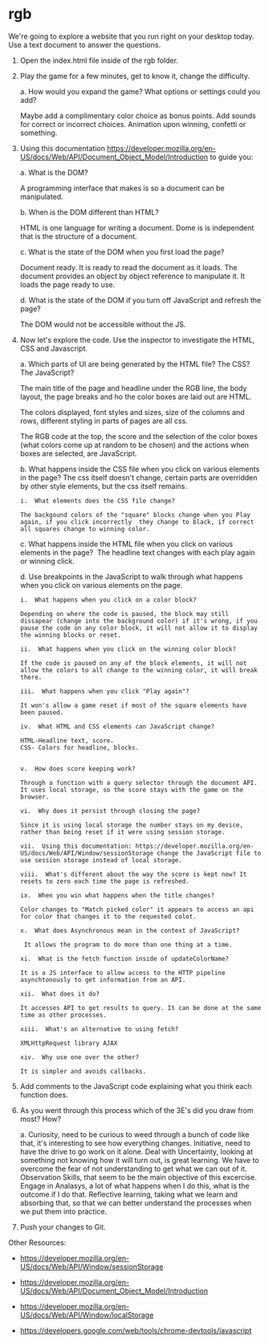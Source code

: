 # rgb
We&#39;re going to explore a website that you run right on your desktop today. Use a text document to answer the questions.

1.  Open the index.html file inside of the rgb folder. 

2.  Play the game for a few minutes, get to know it, change the difficulty. 

    a.  How would you expand the game? What options or settings could you add? 

    Maybe add a complimentary color choice as bonus points. Add sounds for correct or incorrect choices. Animation upon winning, confetti or something.

3.  Using this documentation https://developer.mozilla.org/en-US/docs/Web/API/Document_Object_Model/Introduction to guide you: 

    a.  What is the DOM? 
    
    A programming interface that makes is so a document can be manipulated.

    b.  When is the DOM different than HTML? 
    
    HTML is one language for writing a document. Dome is is independent that is the structure of a document.

    c.  What is the state of the DOM when you first load the page? 
    
    Document ready. It is ready to read the document as it loads. The document provides an object by object reference to manipulate it. It loads the page ready to use.

    d.  What is the state of the DOM if you turn off JavaScript and refresh the page? 
    
    The DOM would not be accessible without the JS.

4.  Now let's explore the code. Use the inspector to investigate the HTML, CSS and Javascript. 

    a.  Which parts of UI are being generated by the HTML file? The CSS? The JavaScript?
    
    The main title of the page and headline under the RGB line, the body layout, the page breaks and ho the color boxes are laid out are HTML.
    
    The colors displayed, font styles and sizes, size of the columns and rows, different styling in parts of pages are all css.
    
    The RGB code at the top, the score and the selection of the color boxes (what colors come up at random to be chosen) and the actions when boxes are selected, are JavaScript. 

    b.  What happens inside the CSS file when you click on various elements in the page? 
        The css itself doesn't change, certain parts are overridden by other style elements, but the css itself remains. 

        i.  What elements does the CSS file change? 
        
        The backgound colors of the "square" blocks change when you Play again, if you click incorrectly  they change to black, if correct all squares change to winning color.

    c.  What happens inside the HTML file when you click on various elements in the page? 
        The headline text changes with each play again or winning click.  

    d.  Use breakpoints in the JavaScript to walk through what happens when you click on various elements on the page. 

        i.  What happens when you click on a color block? 
        
        Depending on where the code is paused, the block may still dissapear (change into the background color) if it's wrong, if you pause the code on any color block, it will not allow it to display the winning blocks or reset. 

        ii.  What happens when you click on the winning color block? 
        
        If the code is paused on any of the block elements, it will not allow the colors to all change to the winning color, it will break there.

        iii.  What happens when you click "Play again"? 
        
        It won's allow a game reset if most of the square elements have been paused.

        iv.  What HTML and CSS elements can JavaScript change? 
        
        HTML-Headline text, score.
        CSS- Colors for headline, blocks.


        v.  How does score keeping work? 
        
        Through a function with a query selector through the document API. It uses local storage, so the score stays with the game on the browser.

        vi.  Why does it persist through closing the page? 
        
        Since it is using local storage the number stays on my device, rather than being reset if it were using session storage.

        vii.  Using this documentation: https://developer.mozilla.org/en-US/docs/Web/API/Window/sessionStorage change the JavaScript file to use session storage instead of local storage. 

        viii.  What's different about the way the score is kept now? It resets to zero each time the page is refreshed.

        ix.  When you win what happens when the title changes? 

        Color changes to "Match picked color" it appears to access an api for color that changes it to the requested colot.

        x.  What does Asynchronous mean in the context of JavaScript?
        
         It allows the program to do more than one thing at a time.

        xi.  What is the fetch function inside of updateColorName? 

        It is a JS interface to allow access to the HTTP pipeline asynchtonously to get information from an API.

        xii.  What does it do? 
        
        It accesses API to get results to query. It can be done at the same time as other processes.

        xiii.  What's an alternative to using fetch? 
        
        XMLHttpRequest library AJAX

        xiv.  Why use one over the other? 
        
        It is simpler and avoids callbacks.

5.  Add comments to the JavaScript code explaining what you think each function does. 

6.  As you went through this process which of the 3E's did you draw from most? How?

    a.  Curiosity, need to be curious to weed through a bunch of code like that, it's interesting to see how everything changes.
        Initiative, need to have the drive to go work on it alone.
        Deal with Uncertainty, looking at something not knowing how it will turn out, is great learning. We have to overcome the fear of not understanding to get what we can out of it.
        Observation Skills, that seem to be the main objective of this excercise.
        Engage in Analasys, a lot of what happens when I do this, what is the outcome if I do that.
        Reflective learning, taking what we learn and absorbing that, so that we can better understand the processes when we put them into practice.
        


7.  Push your changes to Git.

Other Resources: 

- https://developer.mozilla.org/en-US/docs/Web/API/Window/sessionStorage

- https://developer.mozilla.org/en-US/docs/Web/API/Document_Object_Model/Introduction

- https://developer.mozilla.org/en-US/docs/Web/API/Window/localStorage

- https://developers.google.com/web/tools/chrome-devtools/javascript